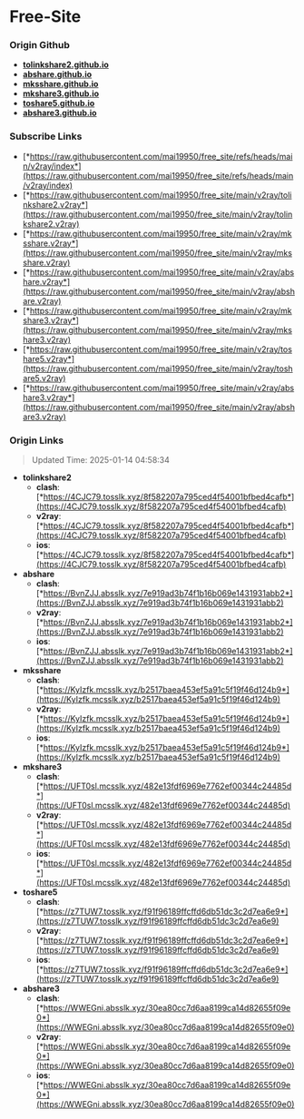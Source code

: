 # Free-Site

### Origin Github

- [**tolinkshare2.github.io**](https://github.com/tolinkshare2/tolinkshare2.github.io)
- [**abshare.github.io**](https://github.com/abshare/abshare.github.io)
- [**mksshare.github.io**](https://github.com/mksshare/mksshare.github.io)
- [**mkshare3.github.io**](https://github.com/mkshare3/mkshare3.github.io)
- [**toshare5.github.io**](https://github.com/toshare5/toshare5.github.io)
- [**abshare3.github.io**](https://github.com/abshare3/abshare3.github.io)

### Subscribe Links

- [*https://raw.githubusercontent.com/mai19950/free_site/refs/heads/main/v2ray/index*](https://raw.githubusercontent.com/mai19950/free_site/refs/heads/main/v2ray/index)
- [*https://raw.githubusercontent.com/mai19950/free_site/main/v2ray/tolinkshare2.v2ray*](https://raw.githubusercontent.com/mai19950/free_site/main/v2ray/tolinkshare2.v2ray)
- [*https://raw.githubusercontent.com/mai19950/free_site/main/v2ray/mksshare.v2ray*](https://raw.githubusercontent.com/mai19950/free_site/main/v2ray/mksshare.v2ray)
- [*https://raw.githubusercontent.com/mai19950/free_site/main/v2ray/abshare.v2ray*](https://raw.githubusercontent.com/mai19950/free_site/main/v2ray/abshare.v2ray)
- [*https://raw.githubusercontent.com/mai19950/free_site/main/v2ray/mkshare3.v2ray*](https://raw.githubusercontent.com/mai19950/free_site/main/v2ray/mkshare3.v2ray)
- [*https://raw.githubusercontent.com/mai19950/free_site/main/v2ray/toshare5.v2ray*](https://raw.githubusercontent.com/mai19950/free_site/main/v2ray/toshare5.v2ray)
- [*https://raw.githubusercontent.com/mai19950/free_site/main/v2ray/abshare3.v2ray*](https://raw.githubusercontent.com/mai19950/free_site/main/v2ray/abshare3.v2ray)

### Origin Links

> Updated Time: 2025-01-14 04:58:34

- **tolinkshare2**
  - **clash**: [*https://4CJC79.tosslk.xyz/8f582207a795ced4f54001bfbed4cafb*](https://4CJC79.tosslk.xyz/8f582207a795ced4f54001bfbed4cafb)
  - **v2ray**: [*https://4CJC79.tosslk.xyz/8f582207a795ced4f54001bfbed4cafb*](https://4CJC79.tosslk.xyz/8f582207a795ced4f54001bfbed4cafb)
  - **ios**: [*https://4CJC79.tosslk.xyz/8f582207a795ced4f54001bfbed4cafb*](https://4CJC79.tosslk.xyz/8f582207a795ced4f54001bfbed4cafb)
- **abshare**
  - **clash**: [*https://BvnZJJ.absslk.xyz/7e919ad3b74f1b16b069e1431931abb2*](https://BvnZJJ.absslk.xyz/7e919ad3b74f1b16b069e1431931abb2)
  - **v2ray**: [*https://BvnZJJ.absslk.xyz/7e919ad3b74f1b16b069e1431931abb2*](https://BvnZJJ.absslk.xyz/7e919ad3b74f1b16b069e1431931abb2)
  - **ios**: [*https://BvnZJJ.absslk.xyz/7e919ad3b74f1b16b069e1431931abb2*](https://BvnZJJ.absslk.xyz/7e919ad3b74f1b16b069e1431931abb2)
- **mksshare**
  - **clash**: [*https://KyIzfk.mcsslk.xyz/b2517baea453ef5a91c5f19f46d124b9*](https://KyIzfk.mcsslk.xyz/b2517baea453ef5a91c5f19f46d124b9)
  - **v2ray**: [*https://KyIzfk.mcsslk.xyz/b2517baea453ef5a91c5f19f46d124b9*](https://KyIzfk.mcsslk.xyz/b2517baea453ef5a91c5f19f46d124b9)
  - **ios**: [*https://KyIzfk.mcsslk.xyz/b2517baea453ef5a91c5f19f46d124b9*](https://KyIzfk.mcsslk.xyz/b2517baea453ef5a91c5f19f46d124b9)
- **mkshare3**
  - **clash**: [*https://UFT0sl.mcsslk.xyz/482e13fdf6969e7762ef00344c24485d*](https://UFT0sl.mcsslk.xyz/482e13fdf6969e7762ef00344c24485d)
  - **v2ray**: [*https://UFT0sl.mcsslk.xyz/482e13fdf6969e7762ef00344c24485d*](https://UFT0sl.mcsslk.xyz/482e13fdf6969e7762ef00344c24485d)
  - **ios**: [*https://UFT0sl.mcsslk.xyz/482e13fdf6969e7762ef00344c24485d*](https://UFT0sl.mcsslk.xyz/482e13fdf6969e7762ef00344c24485d)
- **toshare5**
  - **clash**: [*https://z7TUW7.tosslk.xyz/f91f96189ffcffd6db51dc3c2d7ea6e9*](https://z7TUW7.tosslk.xyz/f91f96189ffcffd6db51dc3c2d7ea6e9)
  - **v2ray**: [*https://z7TUW7.tosslk.xyz/f91f96189ffcffd6db51dc3c2d7ea6e9*](https://z7TUW7.tosslk.xyz/f91f96189ffcffd6db51dc3c2d7ea6e9)
  - **ios**: [*https://z7TUW7.tosslk.xyz/f91f96189ffcffd6db51dc3c2d7ea6e9*](https://z7TUW7.tosslk.xyz/f91f96189ffcffd6db51dc3c2d7ea6e9)
- **abshare3**
  - **clash**: [*https://WWEGni.absslk.xyz/30ea80cc7d6aa8199ca14d82655f09e0*](https://WWEGni.absslk.xyz/30ea80cc7d6aa8199ca14d82655f09e0)
  - **v2ray**: [*https://WWEGni.absslk.xyz/30ea80cc7d6aa8199ca14d82655f09e0*](https://WWEGni.absslk.xyz/30ea80cc7d6aa8199ca14d82655f09e0)
  - **ios**: [*https://WWEGni.absslk.xyz/30ea80cc7d6aa8199ca14d82655f09e0*](https://WWEGni.absslk.xyz/30ea80cc7d6aa8199ca14d82655f09e0)
